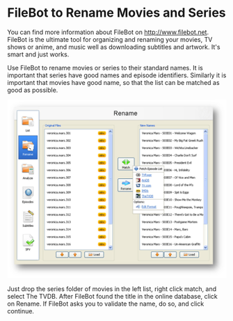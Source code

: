 # FileBot to Rename Movies and Series

You can find more information about FileBot on http://www.filebot.net.  FileBot is the ultimate tool for organizing and renaming your movies, TV shows or anime, and music well as downloading subtitles and artwork. It's smart and just works.

Use FileBot to rename movies or series to their standard names.  It is important that series have good names and episode identifiers.  Similarly it is important that movies have good name, so that the list can be matched as good as possible.

![](FileBot.jpg)

Just drop the series folder of movies in the left list, right click match, and select The TVDB.  After FileBot found the title in the online database, click on Rename.  If FileBot asks you to validate the name, do so, and click continue.
